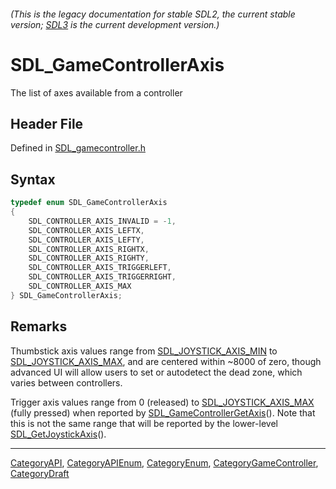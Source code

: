 ###### (This is the legacy documentation for stable SDL2, the current stable version; [SDL3](https://wiki.libsdl.org/SDL3/) is the current development version.)
# SDL_GameControllerAxis

The list of axes available from a controller

## Header File

Defined in [SDL_gamecontroller.h](https://github.com/libsdl-org/SDL/blob/SDL2/include/SDL_gamecontroller.h)

## Syntax

```c
typedef enum SDL_GameControllerAxis
{
    SDL_CONTROLLER_AXIS_INVALID = -1,
    SDL_CONTROLLER_AXIS_LEFTX,
    SDL_CONTROLLER_AXIS_LEFTY,
    SDL_CONTROLLER_AXIS_RIGHTX,
    SDL_CONTROLLER_AXIS_RIGHTY,
    SDL_CONTROLLER_AXIS_TRIGGERLEFT,
    SDL_CONTROLLER_AXIS_TRIGGERRIGHT,
    SDL_CONTROLLER_AXIS_MAX
} SDL_GameControllerAxis;
```

## Remarks

Thumbstick axis values range from
[SDL_JOYSTICK_AXIS_MIN](SDL_JOYSTICK_AXIS_MIN) to
[SDL_JOYSTICK_AXIS_MAX](SDL_JOYSTICK_AXIS_MAX), and are centered within
~8000 of zero, though advanced UI will allow users to set or autodetect the
dead zone, which varies between controllers.

Trigger axis values range from 0 (released) to
[SDL_JOYSTICK_AXIS_MAX](SDL_JOYSTICK_AXIS_MAX) (fully pressed) when
reported by [SDL_GameControllerGetAxis](SDL_GameControllerGetAxis)(). Note
that this is not the same range that will be reported by the lower-level
[SDL_GetJoystickAxis](SDL_GetJoystickAxis)().

----
[CategoryAPI](CategoryAPI), [CategoryAPIEnum](CategoryAPIEnum), [CategoryEnum](CategoryEnum), [CategoryGameController](CategoryGameController), [CategoryDraft](CategoryDraft)


